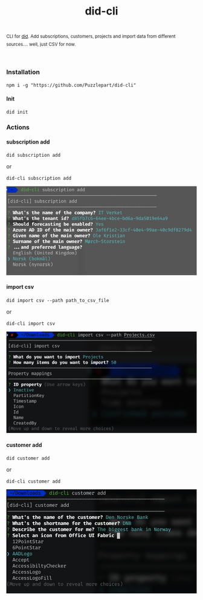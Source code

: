 <!-- ⚠️ This README has been generated from the file(s) "blueprint.md" ⚠️--><h1 align="center">did-cli</h1> <p align="center">
  <b></b></br>
  <sub>CLI for [did](https://github.com/Puzzlepart/did). Add subscriptions, customers, projects and import data from different sources.... well, just CSV for now.<sub>
</p>

<br />


### Installation

```shell
npm i -g "https://github.com/Puzzlepart/did-cli"
``` 

#### Init

```shell
did init
```

### Actions

#### subscription add

```shell
did subscription add
```

or

```shell
did-cli subscription add
```



![image-20210311092849679](assets/image-20210311092849679.png)

#### import csv

```shell
did import csv --path path_to_csv_file
```

or

```shell
did-cli import csv
```


![image-20210311092955701](assets/image-20210311092955701.png)

#### customer add

```shell
did customer add
```

or

```shell
did-cli customer add
```

![image-20210311093034792](assets/image-20210311093034792.png)
